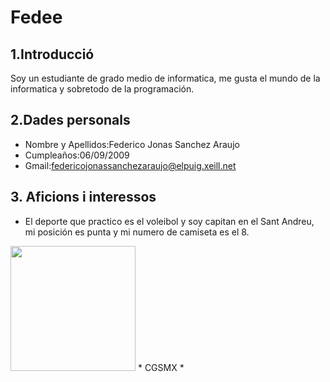 # Fedee

## 1.Introducció
Soy un estudiante de grado medio de informatica, me gusta el mundo de la informatica y sobretodo de la programación.

## 2.Dades personals
* Nombre y Apellidos:Federico Jonas Sanchez Araujo
* Cumpleaños:06/09/2009
* Gmail:[federicojonassanchezaraujo@elpuig.xeill.net](https://mail.google.com/mail/u/0/?tab=rm&ogbl#inbox)
## 3. Aficions i interessos
* El deporte que practico es el voleibol y soy capitan en el Sant Andreu, mi posición es punta y mi numero de camiseta es el 8.
<img src="[Screenshot_20250925_000423_Instagram (2)](https://github.com/user-attachments/assets/1075151a-8f6e-4977-bcc8-6cd5b4b19975)" width="200"/>
* CGSMX
* 
